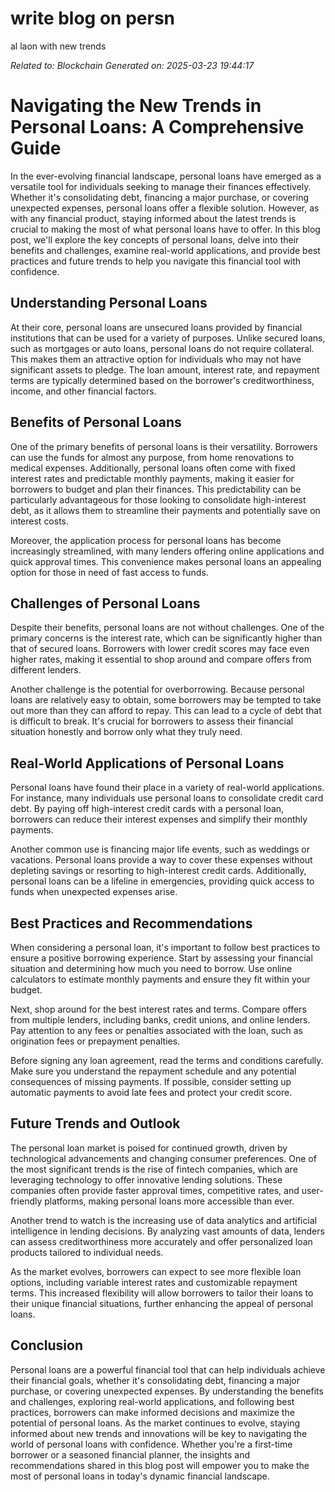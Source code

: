 # write  blog on persn
al laon with new trends

*Related to: Blockchain*
*Generated on: 2025-03-23 19:44:17*

# Navigating the New Trends in Personal Loans: A Comprehensive Guide

In the ever-evolving financial landscape, personal loans have emerged as a versatile tool for individuals seeking to manage their finances effectively. Whether it's consolidating debt, financing a major purchase, or covering unexpected expenses, personal loans offer a flexible solution. However, as with any financial product, staying informed about the latest trends is crucial to making the most of what personal loans have to offer. In this blog post, we'll explore the key concepts of personal loans, delve into their benefits and challenges, examine real-world applications, and provide best practices and future trends to help you navigate this financial tool with confidence.

## Understanding Personal Loans

At their core, personal loans are unsecured loans provided by financial institutions that can be used for a variety of purposes. Unlike secured loans, such as mortgages or auto loans, personal loans do not require collateral. This makes them an attractive option for individuals who may not have significant assets to pledge. The loan amount, interest rate, and repayment terms are typically determined based on the borrower's creditworthiness, income, and other financial factors.

## Benefits of Personal Loans

One of the primary benefits of personal loans is their versatility. Borrowers can use the funds for almost any purpose, from home renovations to medical expenses. Additionally, personal loans often come with fixed interest rates and predictable monthly payments, making it easier for borrowers to budget and plan their finances. This predictability can be particularly advantageous for those looking to consolidate high-interest debt, as it allows them to streamline their payments and potentially save on interest costs.

Moreover, the application process for personal loans has become increasingly streamlined, with many lenders offering online applications and quick approval times. This convenience makes personal loans an appealing option for those in need of fast access to funds.

## Challenges of Personal Loans

Despite their benefits, personal loans are not without challenges. One of the primary concerns is the interest rate, which can be significantly higher than that of secured loans. Borrowers with lower credit scores may face even higher rates, making it essential to shop around and compare offers from different lenders.

Another challenge is the potential for overborrowing. Because personal loans are relatively easy to obtain, some borrowers may be tempted to take out more than they can afford to repay. This can lead to a cycle of debt that is difficult to break. It's crucial for borrowers to assess their financial situation honestly and borrow only what they truly need.

## Real-World Applications of Personal Loans

Personal loans have found their place in a variety of real-world applications. For instance, many individuals use personal loans to consolidate credit card debt. By paying off high-interest credit cards with a personal loan, borrowers can reduce their interest expenses and simplify their monthly payments.

Another common use is financing major life events, such as weddings or vacations. Personal loans provide a way to cover these expenses without depleting savings or resorting to high-interest credit cards. Additionally, personal loans can be a lifeline in emergencies, providing quick access to funds when unexpected expenses arise.

## Best Practices and Recommendations

When considering a personal loan, it's important to follow best practices to ensure a positive borrowing experience. Start by assessing your financial situation and determining how much you need to borrow. Use online calculators to estimate monthly payments and ensure they fit within your budget.

Next, shop around for the best interest rates and terms. Compare offers from multiple lenders, including banks, credit unions, and online lenders. Pay attention to any fees or penalties associated with the loan, such as origination fees or prepayment penalties.

Before signing any loan agreement, read the terms and conditions carefully. Make sure you understand the repayment schedule and any potential consequences of missing payments. If possible, consider setting up automatic payments to avoid late fees and protect your credit score.

## Future Trends and Outlook

The personal loan market is poised for continued growth, driven by technological advancements and changing consumer preferences. One of the most significant trends is the rise of fintech companies, which are leveraging technology to offer innovative lending solutions. These companies often provide faster approval times, competitive rates, and user-friendly platforms, making personal loans more accessible than ever.

Another trend to watch is the increasing use of data analytics and artificial intelligence in lending decisions. By analyzing vast amounts of data, lenders can assess creditworthiness more accurately and offer personalized loan products tailored to individual needs.

As the market evolves, borrowers can expect to see more flexible loan options, including variable interest rates and customizable repayment terms. This increased flexibility will allow borrowers to tailor their loans to their unique financial situations, further enhancing the appeal of personal loans.

## Conclusion

Personal loans are a powerful financial tool that can help individuals achieve their financial goals, whether it's consolidating debt, financing a major purchase, or covering unexpected expenses. By understanding the benefits and challenges, exploring real-world applications, and following best practices, borrowers can make informed decisions and maximize the potential of personal loans. As the market continues to evolve, staying informed about new trends and innovations will be key to navigating the world of personal loans with confidence. Whether you're a first-time borrower or a seasoned financial planner, the insights and recommendations shared in this blog post will empower you to make the most of personal loans in today's dynamic financial landscape.
